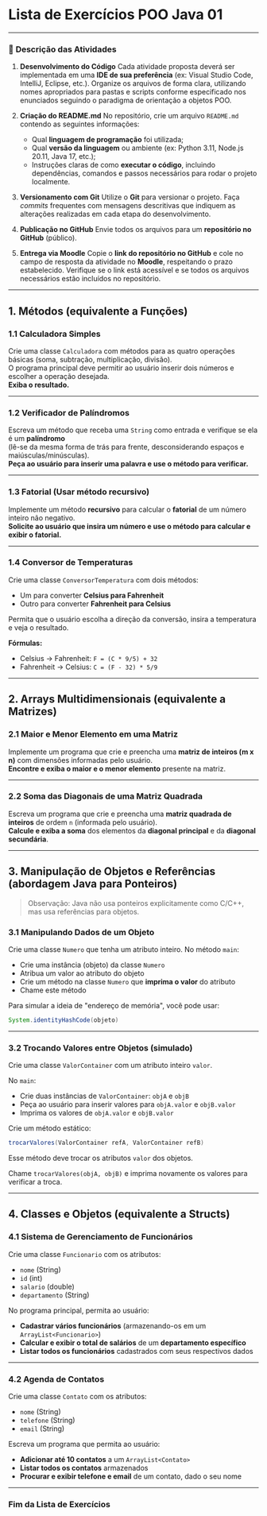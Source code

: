 # Lista de Exercícios POO Java 01

---

### 📌 **Descrição das Atividades**


1. **Desenvolvimento do Código**
   Cada atividade proposta deverá ser implementada em uma **IDE de sua preferência** (ex: Visual Studio Code, IntelliJ, Eclipse, etc.). Organize os arquivos de forma clara, utilizando nomes apropriados para pastas e scripts conforme especificado nos enunciados seguindo o paradigma de orientação a objetos POO.

2. **Criação do README.md**
   No repositório, crie um arquivo `README.md` contendo as seguintes informações:

   * Qual **linguagem de programação** foi utilizada;
   * Qual **versão da linguagem** ou ambiente (ex: Python 3.11, Node.js 20.11, Java 17, etc.);
   * Instruções claras de como **executar o código**, incluindo dependências, comandos e passos necessários para rodar o projeto localmente.

3. **Versionamento com Git**
   Utilize o **Git** para versionar o projeto. Faça *commits* frequentes com mensagens descritivas que indiquem as alterações realizadas em cada etapa do desenvolvimento.

4. **Publicação no GitHub**
   Envie todos os arquivos para um **repositório no GitHub** (público).

5. **Entrega via Moodle**
   Copie o **link do repositório no GitHub** e cole no campo de resposta da atividade no **Moodle**, respeitando o prazo estabelecido. Verifique se o link está acessível e se todos os arquivos necessários estão incluídos no repositório.


---

## 1. Métodos (equivalente a Funções)

### 1.1 Calculadora Simples
Crie uma classe `Calculadora` com métodos para as quatro operações básicas (soma, subtração, multiplicação, divisão).  
O programa principal deve permitir ao usuário inserir dois números e escolher a operação desejada.  
**Exiba o resultado.**

---

### 1.2 Verificador de Palíndromos
Escreva um método que receba uma `String` como entrada e verifique se ela é um **palíndromo**  
(lê-se da mesma forma de trás para frente, desconsiderando espaços e maiúsculas/minúsculas).  
**Peça ao usuário para inserir uma palavra e use o método para verificar.**

---

### 1.3 Fatorial (Usar método recursivo)
Implemente um método **recursivo** para calcular o **fatorial** de um número inteiro não negativo.  
**Solicite ao usuário que insira um número e use o método para calcular e exibir o fatorial.**

---

### 1.4 Conversor de Temperaturas
Crie uma classe `ConversorTemperatura` com dois métodos:
- Um para converter **Celsius para Fahrenheit**
- Outro para converter **Fahrenheit para Celsius**

Permita que o usuário escolha a direção da conversão, insira a temperatura e veja o resultado.

**Fórmulas:**
- Celsius → Fahrenheit: `F = (C * 9/5) + 32`
- Fahrenheit → Celsius: `C = (F - 32) * 5/9`

---

## 2. Arrays Multidimensionais (equivalente a Matrizes)

### 2.1 Maior e Menor Elemento em uma Matriz
Implemente um programa que crie e preencha uma **matriz de inteiros (m x n)** com dimensões informadas pelo usuário.  
**Encontre e exiba o maior e o menor elemento** presente na matriz.

---

### 2.2 Soma das Diagonais de uma Matriz Quadrada
Escreva um programa que crie e preencha uma **matriz quadrada de inteiros** de ordem `n` (informada pelo usuário).  
**Calcule e exiba a soma** dos elementos da **diagonal principal** e da **diagonal secundária**.

---

## 3. Manipulação de Objetos e Referências (abordagem Java para Ponteiros)

> Observação: Java não usa ponteiros explicitamente como C/C++, mas usa referências para objetos.

### 3.1 Manipulando Dados de um Objeto
Crie uma classe `Numero` que tenha um atributo inteiro. No método `main`:
- Crie uma instância (objeto) da classe `Numero`
- Atribua um valor ao atributo do objeto
- Crie um método na classe `Numero` que **imprima o valor** do atributo
- Chame este método

Para simular a ideia de "endereço de memória", você pode usar:
```java
System.identityHashCode(objeto)
````

---

### 3.2 Trocando Valores entre Objetos (simulado)

Crie uma classe `ValorContainer` com um atributo inteiro `valor`.

No `main`:

* Crie duas instâncias de `ValorContainer`: `objA` e `objB`
* Peça ao usuário para inserir valores para `objA.valor` e `objB.valor`
* Imprima os valores de `objA.valor` e `objB.valor`

Crie um método estático:

```java
trocarValores(ValorContainer refA, ValorContainer refB)
```

Esse método deve trocar os atributos `valor` dos objetos.

Chame `trocarValores(objA, objB)` e imprima novamente os valores para verificar a troca.

---

## 4. Classes e Objetos (equivalente a Structs)

### 4.1 Sistema de Gerenciamento de Funcionários

Crie uma classe `Funcionario` com os atributos:

* `nome` (String)
* `id` (int)
* `salario` (double)
* `departamento` (String)

No programa principal, permita ao usuário:

* **Cadastrar vários funcionários** (armazenando-os em um `ArrayList<Funcionario>`)
* **Calcular e exibir o total de salários** de um **departamento específico**
* **Listar todos os funcionários** cadastrados com seus respectivos dados

---

### 4.2 Agenda de Contatos

Crie uma classe `Contato` com os atributos:

* `nome` (String)
* `telefone` (String)
* `email` (String)

Escreva um programa que permita ao usuário:

* **Adicionar até 10 contatos** a um `ArrayList<Contato>`
* **Listar todos os contatos** armazenados
* **Procurar e exibir telefone e email** de um contato, dado o seu nome

---

### Fim da Lista de Exercícios
